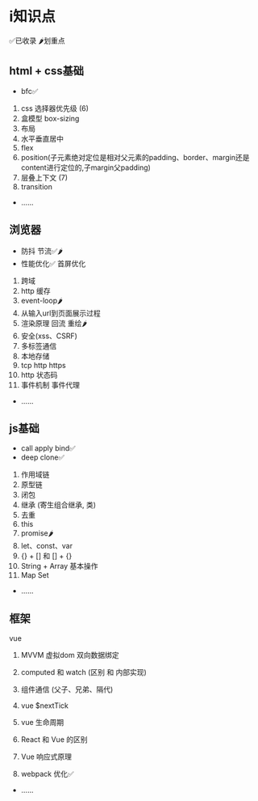 # i知识点

✅已收录
🌶划重点

## html + css基础
- bfc✅

1. css 选择器优先级 (6)
3. 盒模型 box-sizing
4. 布局
5. 水平垂直居中
6. flex
7. position(子元素绝对定位是相对父元素的padding、border、margin还是content进行定位的,子margin父padding)
8. 层叠上下文 (7)
9. transition
- ......

## 浏览器
- 防抖 节流✅🌶
- 性能优化✅ 首屏优化

1. 跨域
2. http 缓存
3. event-loop🌶
4. 从输入url到页面展示过程
5. 渲染原理 回流 重绘🌶
6. 安全(xss、CSRF)
9. 多标签通信
10. 本地存储
11. tcp http https
12. http 状态码
13. 事件机制 事件代理
- ......

## js基础
- call apply bind✅
- deep clone✅

1. 作用域链
2. 原型链
3. 闭包
4. 继承 (寄生组合继承, 类)
6. 去重
7. this
9. promise🌶
10. let、const、var
11. {} + []  和 [] + {}
12. String + Array 基本操作
13. Map Set
- ......

## 框架
vue
1. MVVM 虚拟dom 双向数据绑定
2. computed 和 watch (区别 和 内部实现)
3. 组件通信 (父子、兄弟、隔代)

1. vue $nextTick
4. vue 生命周期
5. React 和 Vue 的区别
6. Vue 响应式原理
8. webpack 优化✅
- ......

